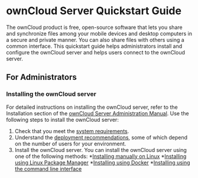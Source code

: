 # ownCloud Server Quickstart Guide
The ownCloud product is free, open-source software that lets you share and synchronize files among your mobile devices and desktop computers in a secure and private manner. You can also share files with others using a common interface.
This quickstart guide helps administrators install and configure the ownCloud server and helps users connect to the ownCloud server. 
## For Administrators

### Installing the ownCloud server
For detailed instructions on installing the ownCloud server, refer to the Installation section of the [ownCloud Server Administration Manual](https://doc.ownCloud.org/server/latest/admin_manual/installation/). 
Use the following steps to install the ownCloud server:
1. Check that you meet the [system requirements](https://doc.owncloud.org/server/latest/admin_manual/installation/system_requirements.html).
2. Understand the [deployment recommendations](https://doc.owncloud.org/server/latest/admin_manual/installation/deployment_recommendations.html), some of which depend on the number of users for your environment.
3. 	Install the ownCloud server. You can install the ownCloud server using one of the following methods:
*[Installing manually on Linux](https://doc.owncloud.org/server/latest/admin_manual/installation/source_installation.html)
*[Installing using Linux Package Manager](https://doc.owncloud.org/server/latest/admin_manual/installation/linux_installation.html)
*[Installing using Docker](https://doc.owncloud.org/server/latest/admin_manual/installation/docker/)
*[Installing using the command line interface](https://doc.owncloud.org/server/latest/admin_manual/installation/command_line_installation.html) 
